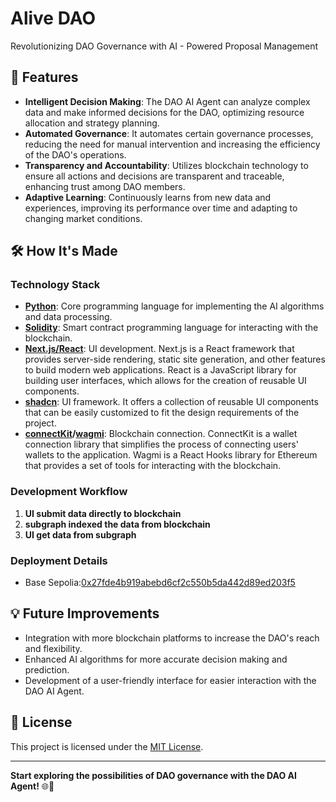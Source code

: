 # Alive DAO
Revolutionizing DAO Governance with AI - Powered Proposal Management

## 🚀 Features

- **Intelligent Decision Making**: The DAO AI Agent can analyze complex data and make informed decisions for the DAO, optimizing resource allocation and strategy planning.
- **Automated Governance**: It automates certain governance processes, reducing the need for manual intervention and increasing the efficiency of the DAO's operations.
- **Transparency and Accountability**: Utilizes blockchain technology to ensure all actions and decisions are transparent and traceable, enhancing trust among DAO members.
- **Adaptive Learning**: Continuously learns from new data and experiences, improving its performance over time and adapting to changing market conditions.

## 🛠️ How It's Made
### Technology Stack

- **[Python](https://www.python.org/)**: Core programming language for implementing the AI algorithms and data processing.
- **[Solidity](https://soliditylang.org/)**: Smart contract programming language for interacting with the blockchain.
- **[Next.js/React](https://nextjs.org/)**: UI development. Next.js is a React framework that provides server-side rendering, static site generation, and other features to build modern web applications. React is a JavaScript library for building user interfaces, which allows for the creation of reusable UI components.
- **[shadcn](https://ui.shadcn.com/)**: UI framework. It offers a collection of reusable UI components that can be easily customized to fit the design requirements of the project.
- **[connectKit](https://docs.family.co/connectkit)/[wagmi](https://wagmi.sh/)**: Blockchain connection. ConnectKit is a wallet connection library that simplifies the process of connecting users' wallets to the application. Wagmi is a React Hooks library for Ethereum that provides a set of tools for interacting with the blockchain.

### Development Workflow

1. **UI submit data directly to blockchain**
2. **subgraph indexed the data from blockchain**
3. **UI get data from subgraph**

### Deployment Details
- Base Sepolia:[0x27fde4b919abebd6cf2c550b5da442d89ed203f5](https://sepolia.basescan.org/address/0x27fde4b919abebd6cf2c550b5da442d89ed203f5)

## 💡 Future Improvements

- Integration with more blockchain platforms to increase the DAO's reach and flexibility.
- Enhanced AI algorithms for more accurate decision making and prediction.
- Development of a user-friendly interface for easier interaction with the DAO AI Agent.

## 📄 License

This project is licensed under the [MIT License](LICENSE).

---

**Start exploring the possibilities of DAO governance with the DAO AI Agent!** 🌐🤖
